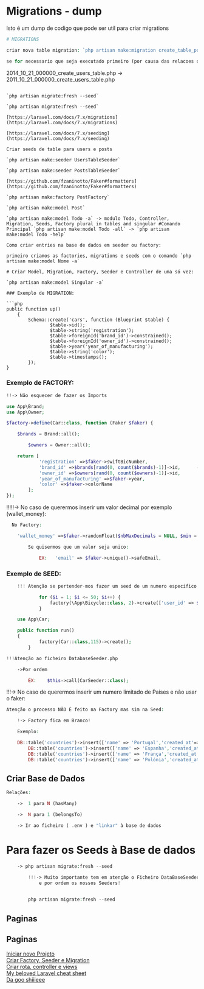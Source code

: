 # Migrations - dump

Isto é um dump de codigo que pode ser util para criar migrations

```php
# MIGRATIONS

criar nova table migration: `php artisan make:migration create_table_posts --create=posts`

se for necessario que seja executado primeiro (por causa das relacoes das tableas) alteramos nome do ficheiro

```
2014_10_21_000000_create_users_table.php ->  2011_10_21_000000_create_users_table.php

```

`php artisan migrate:fresh --seed`

`php artisan migrate:fresh --seed`

[https://laravel.com/docs/7.x/migrations](https://laravel.com/docs/7.x/migrations)

[https://laravel.com/docs/7.x/seeding](https://laravel.com/docs/7.x/seeding)

Criar seeds de table para users e posts

`php artisan make:seeder UsersTableSeeder`

`php artisan make:seeder PostsTableSeeder`

[https://github.com/fzaninotto/Faker#formatters](https://github.com/fzaninotto/Faker#formatters)

`php artisan make:factory PostFactory`

`php artisan make:model Post`

`php artisan make:model Todo -a` -> modulo Todo, Controller, Migration, Seeds, Factory plural in tables and singular #Comando Principal `php artisan make:model Todo -all` -> `php artisan make:model Todo -help`

Como criar entries na base de dados em seeder ou factory:

primeiro criamos as factories, migrations e seeds com o comando `php artisan make:model Nome -a`

# Criar Model, Migration, Factory, Seeder e Controller de uma só vez:

`php artisan make:model Singular -a`

### Exemplo de MIGRATION:

```php
public function up()
    {
        Schema::create('cars', function (Blueprint $table) {
                $table->id();
                $table->string('registration');
                $table->foreignId('brand_id')->constrained();
                $table->foreignId('owner_id')->constrained();
                $table->year('year_of_manufacturing');
                $table->string('color');
                $table->timestamps();
        });
}

```

### Exemplo de FACTORY:

```php
!!-> Não esquecer de fazer os Imports

use App\Brand;
use App\Owner;

$factory->define(Car::class, function (Faker $faker) {

    $brands = Brand::all();

        $owners = Owner::all();

    return [
            'registration' =>$faker->swiftBicNumber,
            'brand_id' =>$brands[rand(0, count($brands)-1)]->id,      --->MUITA ATENÇÃO
            'owner_id' =>$owners[rand(0, count($owners)-1)]->id,
            'year_of_manufacturing' =>$faker->year,
            'color' =>$faker->colorName
        ];
});

```

!!!!!-> No caso de querermos inserir um valor decimal por exemplo (wallet_money):

```php
  No Factory:

	'wallet_money' =>$faker->randomFloat($nbMaxDecimals = NULL, $min = 0, $max = 1000) // 48.8932

		Se quisermos que um valor seja unico:

			EX:   'email' => $faker->unique()->safeEmail,

```

### Exemplo de SEED:

```php
	!!! Atenção se pertender-mos fazer um seed de um numero especifico de algo para um user (por exemplo: Um user tem de ter 2 bicicletas) usamos:

			for ($i = 1; $i <= 50; $i++) {
				factory(\App\Bicycle::class, 2)->create(['user_id' => $i]);
			}

	use App\Car;

	public function run()
	{
    		factory(Car::class,115)->create();
		}

!!!Atenção ao ficheiro DatabaseSeeder.php

	->Por ordem

		EX:    $this->call(CarSeeder::class);

```

!!!-> No caso de querermos inserir um numero limitado de Paises e não usar o faker:

```php
Atenção o processo NÃO É feito na Factory mas sim na Seed:

	!-> Factory fica em Branco!

	Exemplo:

	DB::table('countries')->insert(['name' => 'Portugal','created_at'=>now(),'updated_at'=>now()]);
   		DB::table('countries')->insert(['name' => 'Espanha','created_at'=>now(),'updated_at'=>now()]);
    	DB::table('countries')->insert(['name' => 'França','created_at'=>now(),'updated_at'=>now()]);
    	DB::table('countries')->insert(['name' => 'Polónia','created_at'=>now(),'updated_at'=>now()]);

```

## Criar Base de Dados

```php
Relações:

	->  1 para N (hasMany)

	->  N para 1 (belongsTo)

	-> Ir ao ficheiro ( .env ) e "linkar" à base de dados

```

# Para fazer os Seeds à Base de dados

```php
	-> php artisan migrate:fresh --seed

		!!!-> Muito importante tem em atenção o Ficheiro DataBaseSeeder, temos que inserir lá
			e por ordem os nossos Seeders!
	

		php artisan migrate:fresh --seed
```

## Paginas
## Paginas
[Iniciar novo Projeto](IniciarNovoProjeto.md)\
[Criar Factory, Seeder e Migration](CriarFactorySeederMigration.md)\
[Criar rota, controller e views](CriarRotaControllerViews.md)\
[My beloved Laravel cheat sheet](MyBelovedLaravelCheatSheet.md)\
[Da goo shiiieee](dagooshiiieee.md)